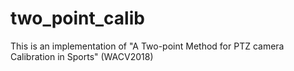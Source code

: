 # two_point_calib
This is an implementation of "A Two-point Method for PTZ camera Calibration in Sports" (WACV2018)
